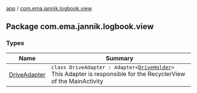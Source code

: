 [app](../index.md) / [com.ema.jannik.logbook.view](./index.md)

## Package com.ema.jannik.logbook.view

### Types

| Name | Summary |
|---|---|
| [DriveAdapter](-drive-adapter/index.md) | `class DriveAdapter : Adapter<`[`DriveHolder`](-drive-adapter/-drive-holder/index.md)`>`<br>This Adapter is responsible for the RecyclerView of the MainActivity |
